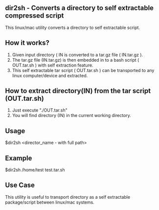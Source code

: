 ## dir2sh - Converts a directory to self extractable compressed script 

This linux/mac utility converts a directory to self extractable script.

## How it works?

   1. Given input directory ( IN  is converted to a tar.gz file ( IN.tar.gz ).
   2. The tar.gz file (IN.tar.gz) is then embedded in to a bash script ( OUT.tar.sh ) with self extraction feature.
   3. This self extractable tar script ( OUT.tar.sh ) can be transported to any linux computer/device and extracted. 

## How to extract directory(IN) from the tar script (OUT.tar.sh)  
   
   1. Just execute "./OUT.tar.sh"
   2. You will find directory (IN) in the current working directory.

## Usage 
   
   $dir2sh <director_name - with full path> <output script name>

## Example
   
   $dir2sh /home/test test.tar.sh

## Use Case

This utility is useful to transport directory as a self extractable package/script between linux/mac systems.

